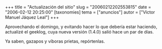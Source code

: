 +++
title = "Actualización del sitio"
slug = "20060212202553815"
date = "2006-02-12 20:25:00"
[taxonomies]
tema = ["anuncios"]
autor = ["Víctor Manuel Jáquez Leal"]
+++

Aprovechando el domingo, y evitando hacer lo que debería estar haciendo,
actualizé el geeklog, cuya nueva versión (1.4.0) salió hace un par de
días.

Ya saben, gazapos y víboras prietas, repórtenlas.

